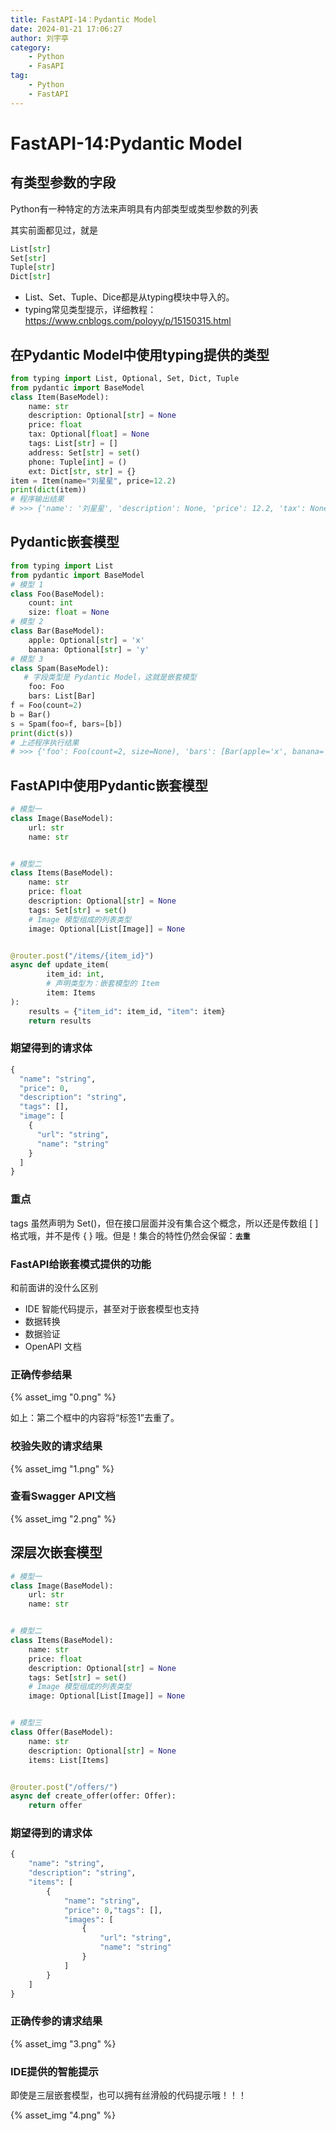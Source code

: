 ```yaml
---
title: FastAPI-14：Pydantic Model
date: 2024-01-21 17:06:27
author: 刘宇亭
category:
    - Python
    - FasAPI
tag:
    - Python
    - FastAPI
---
```

# FastAPI-14:Pydantic Model

## 有类型参数的字段

Python有一种特定的方法来声明具有内部类型或类型参数的列表

其实前面都见过，就是

```python
List[str]
Set[str]
Tuple[str]
Dict[str]
```

- List、Set、Tuple、Dice都是从typing模块中导入的。
- typing常见类型提示，详细教程：https://www.cnblogs.com/poloyy/p/15150315.html

## 在Pydantic Model中使用typing提供的类型

```python
from typing import List, Optional, Set, Dict, Tuple
from pydantic import BaseModel
class Item(BaseModel):
    name: str
    description: Optional[str] = None
    price: float
    tax: Optional[float] = None
    tags: List[str] = []
    address: Set[str] = set()
    phone: Tuple[int] = ()
    ext: Dict[str, str] = {}
item = Item(name="刘星星", price=12.2)
print(dict(item))
# 程序输出结果
# >>> {'name': '刘星星', 'description': None, 'price': 12.2, 'tax': None, 'tags': [], 'address': set(), 'phone': (), 'ext': {}}
```

## Pydantic嵌套模型

```python
from typing import List
from pydantic import BaseModel
# 模型 1
class Foo(BaseModel):
    count: int
    size: float = None
# 模型 2
class Bar(BaseModel):
    apple: Optional[str] = 'x'
    banana: Optional[str] = 'y'
# 模型 3
class Spam(BaseModel):    
   # 字段类型是 Pydantic Model，这就是嵌套模型
    foo: Foo
    bars: List[Bar]
f = Foo(count=2)
b = Bar()
s = Spam(foo=f, bars=[b])
print(dict(s))
# 上述程序执行结果
# >>> {'foo': Foo(count=2, size=None), 'bars': [Bar(apple='x', banana='y')]}
```

## FastAPI中使用Pydantic嵌套模型

```python
# 模型一
class Image(BaseModel):
    url: str
    name: str


# 模型二
class Items(BaseModel):
    name: str
    price: float
    description: Optional[str] = None
    tags: Set[str] = set()
    # Image 模型组成的列表类型
    image: Optional[List[Image]] = None


@router.post("/items/{item_id}")
async def update_item(
        item_id: int,
        # 声明类型为：嵌套模型的 Item
        item: Items
):
    results = {"item_id": item_id, "item": item}
    return results
```

### 期望得到的请求体

```python
{
  "name": "string",
  "price": 0,
  "description": "string",
  "tags": [],
  "image": [
    {
      "url": "string",
      "name": "string"
    }
  ]
}
```

### 重点

tags 虽然声明为 Set()，但在接口层面并没有集合这个概念，所以还是传数组 [ ] 格式哦，并不是传 { } 哦。但是！集合的特性仍然会保留：**`去重`**

### FastAPI给嵌套模式提供的功能

和前面讲的没什么区别

- IDE 智能代码提示，甚至对于嵌套模型也支持
- 数据转换
- 数据验证
- OpenAPI 文档

### 正确传参结果

{% asset_img "0.png" %}

如上：第二个框中的内容将“标签1”去重了。

### 校验失败的请求结果

{% asset_img "1.png" %}

### 查看Swagger API文档

{% asset_img "2.png" %}

## 深层次嵌套模型

```python
# 模型一
class Image(BaseModel):
    url: str
    name: str


# 模型二
class Items(BaseModel):
    name: str
    price: float
    description: Optional[str] = None
    tags: Set[str] = set()
    # Image 模型组成的列表类型
    image: Optional[List[Image]] = None


# 模型三
class Offer(BaseModel):
    name: str
    description: Optional[str] = None
    items: List[Items]


@router.post("/offers/")
async def create_offer(offer: Offer):
    return offer
```

### 期望得到的请求体

```python
{
    "name": "string",
    "description": "string",
    "items": [
        {
            "name": "string",
            "price": 0,"tags": [],
            "images": [
                {
                    "url": "string",
                    "name": "string"
                }
            ]
        }
    ]
}
```

### 正确传参的请求结果

{% asset_img "3.png" %}

### IDE提供的智能提示

即使是三层嵌套模型，也可以拥有丝滑般的代码提示哦！！！

{% asset_img "4.png" %}

